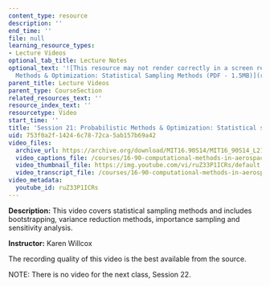 ```yaml
---
content_type: resource
description: ''
end_time: ''
file: null
learning_resource_types:
- Lecture Videos
optional_tab_title: Lecture Notes
optional_text: '![This resource may not render correctly in a screen reader.](/images/inacessible.gif)[Probabilistic
  Methods & Optimization: Statistical Sampling Methods (PDF - 1.5MB)](resources/mit16_90s14_lecture21)'
parent_title: Lecture Videos
parent_type: CourseSection
related_resources_text: ''
resource_index_text: ''
resourcetype: Video
start_time: ''
title: 'Session 21: Probabilistic Methods & Optimization: Statistical sampling methods'
uid: 753f0a2f-1424-6c78-72ca-5ab157b69a42
video_files:
  archive_url: https://archive.org/download/MIT16.90S14/MIT16_90S14_L21_300k.mp4
  video_captions_file: /courses/16-90-computational-methods-in-aerospace-engineering-spring-2014/1c55c23badd75528a0602ce926521556_ruZ33P1ICRs.vtt
  video_thumbnail_file: https://img.youtube.com/vi/ruZ33P1ICRs/default.jpg
  video_transcript_file: /courses/16-90-computational-methods-in-aerospace-engineering-spring-2014/caeeeeac9e57f63c50304d4cfccdd3dd_ruZ33P1ICRs.pdf
video_metadata:
  youtube_id: ruZ33P1ICRs
---
```


**Description:** This video covers statistical sampling methods and includes bootstrapping, variance reduction methods, importance sampling and sensitivity analysis.

**Instructor:** Karen Willcox

The recording quality of this video is the best available from the source.

NOTE: There is no video for the next class, Session 22.